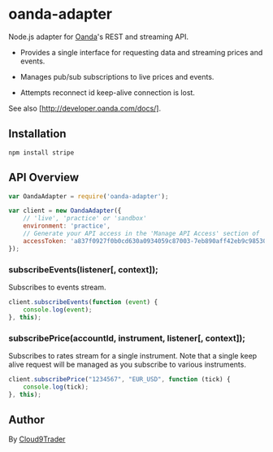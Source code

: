 oanda-adapter
=============

Node.js adapter for [Oanda](http://www.oanda.com/)'s REST and streaming API.

* Provides a single interface for requesting data and streaming prices and events.

* Manages pub/sub subscriptions to live prices and events.

* Attempts reconnect id keep-alive connection is lost.

See also [http://developer.oanda.com/docs/].

## Installation

`npm install stripe`

## API Overview

```js
var OandaAdapter = require('oanda-adapter');

var client = new OandaAdapter({
    // 'live', 'practice' or 'sandbox'
    environment: 'practice',
    // Generate your API access in the 'Manage API Access' section of 'My Account' on Oanda's website
    accessToken: 'a837f0927f0b0cd630a0934059c87003-7eb890aff42eb9c985305b309a94e421'
});
```


### subscribeEvents(listener[, context]);

Subscribes to events stream.

```js
client.subscribeEvents(function (event) {
    console.log(event);
}, this);
```

### subscribePrice(accountId, instrument, listener[, context]);

Subscribes to rates stream for a single instrument. Note that a single keep alive request will be managed as you subscribe to various instruments.

```js
client.subscribePrice("1234567", "EUR_USD", function (tick) {
    console.log(tick);
}, this);
```

## Author

By [Cloud9Trader](https://www.cloud9trader.com)